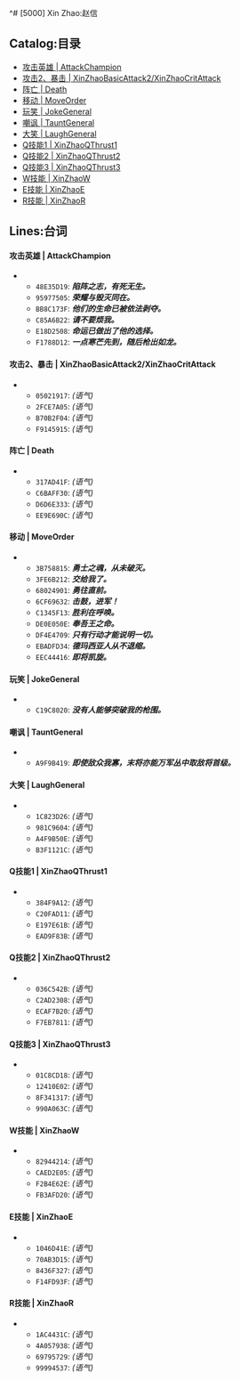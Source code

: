 ^# [5000] Xin Zhao:赵信

## Catalog:目录
* [攻击英雄 | AttackChampion](#攻击英雄--AttackChampion)
* [攻击2、暴击 | XinZhaoBasicAttack2/XinZhaoCritAttack](#攻击2暴击--XinZhaoBasicAttack2XinZhaoCritAttack)
* [阵亡 | Death](#阵亡--Death)
* [移动 | MoveOrder](#移动--MoveOrder)
* [玩笑 | JokeGeneral](#玩笑--JokeGeneral)
* [嘲讽 | TauntGeneral](#嘲讽--TauntGeneral)
* [大笑 | LaughGeneral](#大笑--LaughGeneral)
* [Q技能1 | XinZhaoQThrust1](#Q技能1--XinZhaoQThrust1)
* [Q技能2 | XinZhaoQThrust2](#Q技能2--XinZhaoQThrust2)
* [Q技能3 | XinZhaoQThrust3](#Q技能3--XinZhaoQThrust3)
* [W技能 | XinZhaoW](#W技能--XinZhaoW)
* [E技能 | XinZhaoE](#E技能--XinZhaoE)
* [R技能 | XinZhaoR](#R技能--XinZhaoR)

## Lines:台词
#### 攻击英雄 | AttackChampion
- - `48E35D19`: ***陷阵之志，有死无生。***
  - `95977505`: ***荣耀与毁灭同在。***
  - `BB8C173F`: ***他们的生命已被依法剥夺。***
  - `C85A6B22`: ***请不要烦我。***
  - `E18D2508`: ***命运已做出了他的选择。***
  - `F1788D12`: ***一点寒芒先到，随后枪出如龙。***

#### 攻击2、暴击 | XinZhaoBasicAttack2/XinZhaoCritAttack
- - `05021917`: *(语气)*
  - `2FCE7A05`: *(语气)*
  - `B70B2F04`: *(语气)*
  - `F9145915`: *(语气)*

#### 阵亡 | Death
- - `317AD41F`: *(语气)*
  - `C6BAFF30`: *(语气)*
  - `D6D6E333`: *(语气)*
  - `EE9E690C`: *(语气)*

#### 移动 | MoveOrder
- - `3B758815`: ***勇士之魂，从未破灭。***
  - `3FE6B212`: ***交给我了。***
  - `68024901`: ***勇往直前。***
  - `6CF69632`: ***击鼓，进军！***
  - `C1345F13`: ***胜利在呼唤。***
  - `DE0E050E`: ***奉吾王之命。***
  - `DF4E4709`: ***只有行动才能说明一切。***
  - `EBADFD34`: ***德玛西亚人从不退缩。***
  - `EEC44416`: ***即将凯旋。***

#### 玩笑 | JokeGeneral
- - `C19C8020`: ***没有人能够突破我的枪围。***

#### 嘲讽 | TauntGeneral
- - `A9F9B419`: ***即使敌众我寡，末将亦能万军丛中取敌将首级。***

#### 大笑 | LaughGeneral
- - `1C823D26`: *(语气)*
  - `981C9604`: *(语气)*
  - `A4F9B50E`: *(语气)*
  - `B3F1121C`: *(语气)*

#### Q技能1 | XinZhaoQThrust1
- - `384F9A12`: *(语气)*
  - `C20FAD11`: *(语气)*
  - `E197E61B`: *(语气)*
  - `EAD9F83B`: *(语气)*

#### Q技能2 | XinZhaoQThrust2
- - `036C542B`: *(语气)*
  - `C2AD2308`: *(语气)*
  - `ECAF7B20`: *(语气)*
  - `F7EB7811`: *(语气)*

#### Q技能3 | XinZhaoQThrust3
- - `01C8CD18`: *(语气)*
  - `12410E02`: *(语气)*
  - `8F341317`: *(语气)*
  - `990A063C`: *(语气)*

#### W技能 | XinZhaoW
- - `82944214`: *(语气)*
  - `CAED2E05`: *(语气)*
  - `F2B4E62E`: *(语气)*
  - `FB3AFD20`: *(语气)*

#### E技能 | XinZhaoE
- - `1046D41E`: *(语气)*
  - `70AB3D15`: *(语气)*
  - `8436F327`: *(语气)*
  - `F14FD93F`: *(语气)*

#### R技能 | XinZhaoR
- - `1AC4431C`: *(语气)*
  - `4A057938`: *(语气)*
  - `69795729`: *(语气)*
  - `99994537`: *(语气)*